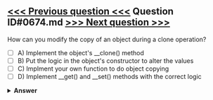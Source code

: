 [<<< Previous question <<<](0673.md)   Question ID#0674.md   [>>> Next question >>>](0675.md)
---

How can you modify the copy of an object during a clone operation?




- [ ] A) Implement the object's __clone() method
- [ ] B) Put the logic in the object's constructor to alter the values
- [ ] C) Implment your own function to do object copying
- [ ] D) Implement __get() and __set() methods with the correct logic

<details><summary><b>Answer</b></summary>
<p>
  Answer: <strong>A</strong>
</p>
</details>
